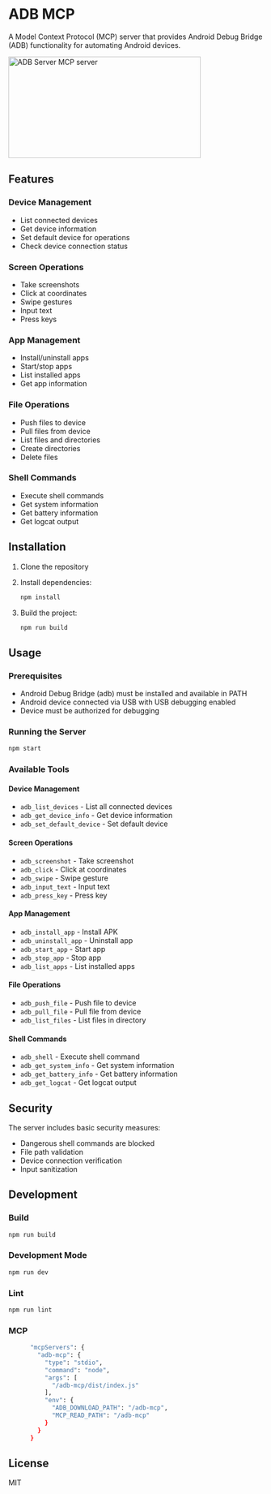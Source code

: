 # ADB MCP

A Model Context Protocol (MCP) server that provides Android Debug Bridge (ADB) functionality for automating Android devices.

<a href="https://glama.ai/mcp/servers/@richard0913/adb-mcp">
  <img width="380" height="200" src="https://glama.ai/mcp/servers/@richard0913/adb-mcp/badge" alt="ADB Server MCP server" />
</a>

## Features

### Device Management
- List connected devices
- Get device information
- Set default device for operations
- Check device connection status

### Screen Operations
- Take screenshots
- Click at coordinates
- Swipe gestures
- Input text
- Press keys

### App Management
- Install/uninstall apps
- Start/stop apps
- List installed apps
- Get app information

### File Operations
- Push files to device
- Pull files from device
- List files and directories
- Create directories
- Delete files

### Shell Commands
- Execute shell commands
- Get system information
- Get battery information
- Get logcat output

## Installation

1. Clone the repository
2. Install dependencies:
   ```bash
   npm install
   ```

3. Build the project:
   ```bash
   npm run build
   ```

## Usage

### Prerequisites
- Android Debug Bridge (adb) must be installed and available in PATH
- Android device connected via USB with USB debugging enabled
- Device must be authorized for debugging

### Running the Server
```bash
npm start
```

### Available Tools

#### Device Management
- `adb_list_devices` - List all connected devices
- `adb_get_device_info` - Get device information
- `adb_set_default_device` - Set default device

#### Screen Operations
- `adb_screenshot` - Take screenshot
- `adb_click` - Click at coordinates
- `adb_swipe` - Swipe gesture
- `adb_input_text` - Input text
- `adb_press_key` - Press key

#### App Management
- `adb_install_app` - Install APK
- `adb_uninstall_app` - Uninstall app
- `adb_start_app` - Start app
- `adb_stop_app` - Stop app
- `adb_list_apps` - List installed apps

#### File Operations
- `adb_push_file` - Push file to device
- `adb_pull_file` - Pull file from device
- `adb_list_files` - List files in directory

#### Shell Commands
- `adb_shell` - Execute shell command
- `adb_get_system_info` - Get system information
- `adb_get_battery_info` - Get battery information
- `adb_get_logcat` - Get logcat output

## Security

The server includes basic security measures:
- Dangerous shell commands are blocked
- File path validation
- Device connection verification
- Input sanitization

## Development

### Build
```bash
npm run build
```

### Development Mode
```bash
npm run dev
```

### Lint
```bash
npm run lint
```

### MCP
```bash
      "mcpServers": {
        "adb-mcp": {
          "type": "stdio",
          "command": "node",
          "args": [
            "/adb-mcp/dist/index.js"
          ],
          "env": {
            "ADB_DOWNLOAD_PATH": "/adb-mcp",
            "MCP_READ_PATH": "/adb-mcp"
          }
        }
      }
```

## License

MIT